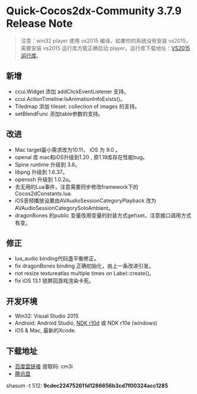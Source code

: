 # Quick-Cocos2dx-Community 3.7.9 Release Note

> 注意：win32 player 使用 vs2015 编译，如果你的系统没有安装 vs2015，需要安装 vs2015 运行库方能正确启动 player。运行库下载地址：[VS2015 运行库](https://pan.baidu.com/s/1mhW0OAG)。
## 新增

* ccui.Widget 添加 addClickEventListener 支持。
* ccui.ActionTimeline:IsAnimationInfoExists()。
* Tiledmap 添加  tileset: collection of images 的支持。
* setBlendFunc 添加table参数的支持。

<!--more-->

## 改进

* Mac target最小需求改为10.11， iOS 为 9.0 。
* openal 库 mac和iOS升级到1.20 , 原1.19库存在性能bug。
* Spine runtime 升级到 3.8。
* libpng 升级到 1.6.37。
* openssh 升级到 1.0.2u。
* 去无用的Lua事件，注意需要同步修改framework下的Cocos2dConstants.lua.
* iOS音频播放设置由AVAudioSessionCategoryPlayback 改为 AVAudioSessionCategorySoloAmbient。
* dragonBones 的public 变量改用变量的封装方式get\set，注意接口调用方式有变。

## 修正

* lua_audio binding代码盏平衡修正。
* fix dragonBones binding 正确初始化，由上一条改进引发。 
* not resize textureatlas multiple times on Label::create()。
* fix iOS 13.1 锁屏回游戏渲染卡死。

## 开发环境

* Win32: Visual Studio 2015
* Android: Android Studio, [NDK r10d](https://pan.baidu.com/s/1sjZMx6d) 或 NDK r10e (windows)
* iOS & Mac, 最新的Xcode.

## 下载地址

* [百度盘链接](https://pan.baidu.com/s/1L_95-I2R4ax_vyLWmlZIkQ) 提取码: cm3i
* [腾讯盘](https://share.weiyun.com/KvdlrDl5)

shasum -t 512: **9cdec224752611d1286656b3cd7f00324acc1285**